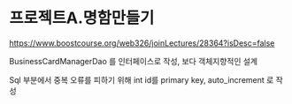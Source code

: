 # 프로젝트A.명함만들기

https://www.boostcourse.org/web326/joinLectures/28364?isDesc=false

BusinessCardManagerDao 를 인터페이스로 작성, 보다 객체지향적인 설계

Sql 부분에서 중복 오류를 피하기 위해 int id를 primary key, auto_increment 로 작성

